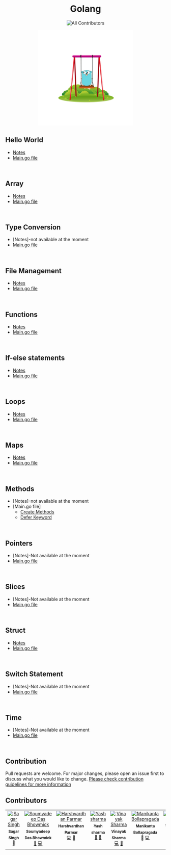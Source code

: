 <h1 align="center">Golang</h1>
<!-- ALL-CONTRIBUTORS-BADGE:START - Do not remove or modify this section -->

<div>
	<p align="center">
         <img src="https://img.shields.io/badge/all_contributors-7-orange.svg?style=flat-square" alt= "All Contributors">
 	</p>
</div>
<!-- ALL-CONTRIBUTORS-BADGE:END -->

<p align="center">
  <img width="300" height="300" src="./golang.gif">
</p>

## Hello World

- [Notes](https://github.com/Yashsharma1911/Golang-tutorial/blob/main/1-Hello_World%20%F0%9F%91%8B/README.md)
- [Main.go file](https://github.com/Yashsharma1911/Golang-tutorial/blob/main/1-Hello_World%20%F0%9F%91%8B/main.go)

<br>

## Array 
- [Notes](https://github.com/Yashsharma1911/Golang-tutorial/blob/main/Array/README.md)
- [Main.go file](https://github.com/Yashsharma1911/Golang-tutorial/blob/main/Array/main.go)

<br>

## Type Conversion
- [Notes]-not available at the moment
- [Main.go file](https://github.com/Yashsharma1911/Golang-tutorial/blob/main/Conversions/main.go)

<br>

## File Management
- [Notes](https://github.com/Yashsharma1911/Golang-tutorial/blob/main/File/README.md)
- [Main.go file](https://github.com/Yashsharma1911/Golang-tutorial/blob/main/File/main.go)

<br>

## Functions
- [Notes](https://github.com/Yashsharma1911/Golang-tutorial/blob/main/Function/README.md)
- [Main.go file](https://github.com/Yashsharma1911/Golang-tutorial/blob/main/Function/main.go)

<br>

## If-else statements
- [Notes](https://github.com/Yashsharma1911/Golang-tutorial/blob/main/If-else/README.md)
- [Main.go file](https://github.com/Yashsharma1911/Golang-tutorial/blob/main/If-else/main.go)

<br>

## Loops
- [Notes](https://github.com/Yashsharma1911/Golang-tutorial/blob/main/Loops/README.md)
- [Main.go file](https://github.com/Yashsharma1911/Golang-tutorial/blob/main/Loops/main.go)

<br>

## Maps
- [Notes](https://github.com/Yashsharma1911/Golang-tutorial/blob/main/Maps/README.md)
- [Main.go file](https://github.com/Yashsharma1911/Golang-tutorial/blob/main/Maps/main.go)

<br>

## Methods
- [Notes]-not available at the moment
- [Main.go file]
	- [Create Methods](https://github.com/Yashsharma1911/Golang-tutorial/blob/main/Methods/1-Create_Methods/main.go)
 	- [Defer Keyword](https://github.com/Yashsharma1911/Golang-tutorial/blob/main/Methods/2-Defer_keyword/main.go)

<br>

## Pointers
- [Notes]-Not available at the moment
- [Main.go file](https://github.com/Yashsharma1911/Golang-tutorial/blob/main/Pointers/main.go)

<br>

## Slices
- [Notes]-Not available at the moment
- [Main.go file](https://github.com/Yashsharma1911/Golang-tutorial/blob/main/Slices/main.go)

<br>

## Struct
- [Notes](https://github.com/Yashsharma1911/Golang-tutorial/blob/main/Struct/README.md)
- [Main.go file](https://github.com/Yashsharma1911/Golang-tutorial/blob/main/Struct/main.go)

<br>

## Switch Statement
- [Notes]-Not available at the moment
- [Main.go file](https://github.com/Yashsharma1911/Golang-tutorial/blob/main/Switch_Statement/main.go)

<br>

## Time
- [Notes]-Not available at the moment
- [Main.go file](https://github.com/Yashsharma1911/Golang-tutorial/blob/main/Time/main.go)

<br>



## Contribution

Pull requests are welcome. For major changes, please open an issue first to discuss what you would like to change. [Please check contribution guidelines for more information](./CONTRIBUTING.md)

## Contributors

<!-- ALL-CONTRIBUTORS-LIST:START - Do not remove or modify this section -->
<!-- prettier-ignore-start -->
<!-- markdownlint-disable -->
<table>
  <tbody>
    <tr>
      <td align="center" valign="top" width="14.28%"><a href="https://github.com/SagarSingh2003"><img src="https://avatars.githubusercontent.com/u/129133613?v=4?s=100" width="100px;" alt="Sagar Singh"/><br /><sub><b>Sagar Singh</b></sub></a><br /><a href="https://github.com/Yashsharma1911/Golang-tutorial/commits?author=SagarSingh2003" title="Documentation">📖</a></td>
      <td align="center" valign="top" width="14.28%"><a href="https://soumyadeeposd.github.io/Tensor-Block/"><img src="https://avatars.githubusercontent.com/u/115442240?v=4?s=100" width="100px;" alt="Soumyadeep Das Bhowmick"/><br /><sub><b>Soumyadeep Das Bhowmick</b></sub></a><br /><a href="https://github.com/Yashsharma1911/Golang-tutorial/commits?author=SoumyadeepOSD" title="Documentation">📖</a> <a href="https://github.com/Yashsharma1911/Golang-tutorial/commits?author=SoumyadeepOSD" title="Code">💻</a></td>
      <td align="center" valign="top" width="14.28%"><a href="https://github.com/Harsh4902"><img src="https://avatars.githubusercontent.com/u/84663071?v=4?s=100" width="100px;" alt="Harshvardhan Parmar"/><br /><sub><b>Harshvardhan Parmar</b></sub></a><br /><a href="https://github.com/Yashsharma1911/Golang-tutorial/commits?author=Harsh4902" title="Code">💻</a> <a href="https://github.com/Yashsharma1911/Golang-tutorial/commits?author=Harsh4902" title="Documentation">📖</a></td>
      <td align="center" valign="top" width="14.28%"><a href="https://yashsharma.netlify.app/"><img src="https://avatars.githubusercontent.com/u/71271069?v=4?s=100" width="100px;" alt="Yash sharma"/><br /><sub><b>Yash sharma</b></sub></a><br /><a href="https://github.com/Yashsharma1911/Golang-tutorial/pulls?q=is%3Apr+reviewed-by%3AYashsharma1911" title="Reviewed Pull Requests">👀</a> <a href="#maintenance-Yashsharma1911" title="Maintenance">🚧</a></td>
      <td align="center" valign="top" width="14.28%"><a href="https://github.com/CulturalProfessor"><img src="https://avatars.githubusercontent.com/u/92238941?v=4?s=100" width="100px;" alt="Vinayak Sharma"/><br /><sub><b>Vinayak Sharma</b></sub></a><br /><a href="https://github.com/Yashsharma1911/Golang-tutorial/commits?author=CulturalProfessor" title="Code">💻</a> <a href="https://github.com/Yashsharma1911/Golang-tutorial/pulls?q=is%3Apr+reviewed-by%3ACulturalProfessor" title="Reviewed Pull Requests">👀</a></td>
      <td align="center" valign="top" width="14.28%"><a href="https://github.com/bvvnmanikanta"><img src="https://avatars.githubusercontent.com/u/25924707?v=4?s=100" width="100px;" alt="Manikanta Bollapragada"/><br /><sub><b>Manikanta Bollapragada</b></sub></a><br /><a href="https://github.com/Yashsharma1911/Golang-tutorial/commits?author=bvvnmanikanta" title="Documentation">📖</a> <a href="https://github.com/Yashsharma1911/Golang-tutorial/commits?author=bvvnmanikanta" title="Code">💻</a></td>
      <td align="center" valign="top" width="14.28%"><a href="https://github.com/Ghat0tkach"><img src="https://avatars.githubusercontent.com/u/59855919?v=4?s=100" width="100px;" alt="Vikramaditya Singh"/><br /><sub><b>Vikramaditya Singh</b></sub></a><br /><a href="https://github.com/Yashsharma1911/Golang-tutorial/commits?author=Ghat0tkach" title="Code">💻</a> <a href="https://github.com/Yashsharma1911/Golang-tutorial/commits?author=Ghat0tkach" title="Documentation">📖</a></td>
    </tr>
  </tbody>
</table>

<!-- markdownlint-restore -->
<!-- prettier-ignore-end -->

<!-- ALL-CONTRIBUTORS-LIST:END -->
<!-- prettier-ignore-start -->
<!-- markdownlint-disable -->

<!-- markdownlint-restore -->
<!-- prettier-ignore-end -->

<!-- ALL-CONTRIBUTORS-LIST:END -->
